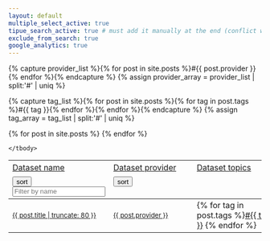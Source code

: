 ```yaml
---
layout: default
multiple_select_active: true
tipue_search_active: true # must add it manually at the end (conflict with the rest of js in this page?)
exclude_from_search: true
google_analytics: true
--- 
```


{% capture provider_list %}{% for post in site.posts %}#{{ post.provider }}{% endfor %}{% endcapture %}
{% assign provider_array = provider_list | split:'#' | uniq %}

{% capture tag_list %}{% for post in site.posts %}{% for tag in post.tags %}#{{ tag }}{% endfor %}{% endfor %}{% endcapture %}
{% assign tag_array = tag_list | split:'#' | uniq %}

<!-- other solution

{% capture tag_list %}{% for tag in site.tags %}#{{ tag | first }}{% endfor %}{% endcapture %}
{% assign tag_array = tag_list | split:'#' | uniq %}

-->

<div id="datasets">

<table>
  <!-- header row, need to be out of the tbody tag -->
   <tr align="left" height="30"> 
    <td width="50%"> 
       <u>Dataset name</u>    
    </td> 
    <td width="25%"> 
        <u>Dataset provider</u>
    </td>
    <td width="25%"> 
       <u>Dataset topics</u>
    </td>
    </tr>
   <!-- sorting/filtering control row, need to be out of the tbody tag -->
    <tr> 
    <td width="50%"> 
       <button class="sort" data-sort="name" style="height: 20px;">sort</button>
       <input class="search-name" placeholder="Filter by name" style="height: 20px;"/>     
    </td> 
    <td width="25%"> 
         <button class="sort" data-sort="provider" style="height: 20px;">sort</button>
         <select name="filter-provider" id="filter-provider" class="filter-provider" style="height: 20px; width: 150px; visibility: hidden" multiple="multiple">
       {% for provider in provider_array %}
         {% if provider.size > 0 %} <option value="{{ provider }}" selected>{{ provider }}</option>{% endif %}
       {% endfor %}
       </select>
    </td>
    <td width="25%"> 
         <select name="filter-tag" id="filter-tag" class="filter-tag" style="height: 20px; width: 150px; visibility: hidden" multiple="multiple">
       {% for tag in tag_array %}
         {% if tag.size > 0 %} <option value="{{ tag }}" selected>{{ tag }}</option>{% endif %}
       {% endfor %}
       </select>
    </td>
    </tr>
   <!-- actual content of the list -->
    <tbody class="list">
  	{% for post in site.posts %}
    <tr>
    	<td width="50%" class="name"><a class="post-link" href="#" onclick='location.href="{{ post.url | relative_url }}";'><font size="2">{{ post.title | truncate: 80 }}</font></a></td>
        <td width="25%" class="provider"><a class="tag-link" href="#" onclick='providerFiltering("{{ post.provider }}");return false;'><font size="2">{{ post.provider }}</font></a></td>
        <td width="25%" class="tags">{% for tag in post.tags %}<a class="tag-link" href="#" onclick='topicFiltering("{{ tag }}");return false;'>#{{ tag }}</a> {% endfor %}</td> 
    </tr>
    {% endfor %}

    </tbody>
 </table>

</div>


<script>
// define the dropdown multiselect controls
$('#filter-tag').multipleSelect({name: 'tag', 
                                 filter: true}                                
                                );

$('#filter-provider').multipleSelect({name: 'provider',
                                     filter: true}                             
                                );

// define the dynamic list
var options = {
  valueNames: [ 'name', 'provider', 'tags' ]
};

var datasetList = new List('datasets', options);

// set up the search control on dataset names
$('.search-name').on('keyup', function() {
  var searchString = $(this).val();
  datasetList.search(searchString, ['name']);
});

// make sure that the filter matches provider and tags condition
function filterCondition(item) {
    var selection_provider = $('.filter-provider').val();
    var selection_tag = $('.filter-tag').val();
    var provider = item.values().provider.match(/<font size="2">(.*?)<\/font>/i)[1]; // because of the font tag we need a regex to extract the actual value
    var tags = item.values().tags;
    return (selection_tag != null && 
            selection_provider != null && 
            selection_provider.indexOf(provider) != -1 && 
            selection_tag.some(function(v) { return tags.indexOf(v) >= 0;}));
}

// helper to update the dataset list 
function updateDatasetList() {
    datasetList.filter(function(item) {
        return filterCondition(item); 
    });
}

// helper to refresh the provider filter control
function refreshProviderFilter() {
   var provider_list = datasetList.matchingItems.map(function(a) {return a._values['provider'].match(/<font size="2">(.*?)<\/font>/i)[1];});
   $('#filter-provider').multipleSelect('setSelects', provider_list);
}

// helper to refresh the tags filter control
function refreshTagFilter() {
  var tag_list = datasetList.matchingItems.map(function(a) {return a._values['tags'].match(/>#(.*?)</g);}); // extract >#tag<
  tag_list = [].concat.apply([], tag_list).map(function(a) {return a.match(/[a-zA-Z|\-|\.]+/g);}); // extract tag
  tag_list = [].concat.apply([], tag_list); // build the array
  $('#filter-tag').multipleSelect('setSelects', tag_list);
}

// make sure that the filter matches provider and tag condition
function topicFiltering(topic) {
    var selection_provider = $('.filter-provider').val();
    $('#filter-tag').multipleSelect('setSelects', [topic]);
    $('#filter-provider').multipleSelect('checkAll');
    updateDatasetList();
    refreshProviderFilter();
}

// make sure that the filter matches provider and tag condition
function providerFiltering(provider) {
    var selection_provider = $('.filter-provider').val();
    $('#filter-provider').multipleSelect('setSelects', [provider]);
    $('#filter-tag').multipleSelect('checkAll');
    updateDatasetList();
    refreshTagFilter();
}

// set up the filtering control on dataset providers - make sure that the filter matches provider and tag condition
// we use the click event rather than change to make sure the user is actually using the control (not an update on a close event)
$('.filter-provider').on('click', function () { 
     if($('.filter-provider').val().length > 0) {
        updateDatasetList();
    }
});

// set up the filtering control on dataset tags - make sure that the filter matches provider and tag condition
// we use the click event rather than change to make sure the user is actually using the control (not an update on a close event)
$('.filter-tag').on('click', function () { 
     if($('.filter-tag').val().length > 0) {
      updateDatasetList();
    }
});


</script>
